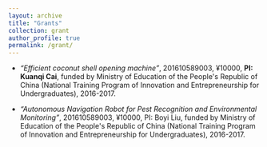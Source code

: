 ```yaml
---
layout: archive
title: "Grants"
collection: grant
author_profile: true
permalink: /grant/ 
---
```


* <i>“Efficient coconut shell opening machine”</i>, 201610589003, ¥10000, <b>PI: Kuanqi Cai</b>, funded by Ministry of Education of the People's Republic of China (National Training Program of Innovation and Entrepreneurship for Undergraduates), 2016-2017.

* <i>“Autonomous Navigation Robot for Pest Recognition and Environmental Monitoring”</i>, 201610589003, ¥10000, PI: Boyi Liu, funded by Ministry of Education of the People's Republic of China (National Training Program of Innovation and Entrepreneurship for Undergraduates), 2016-2017.
